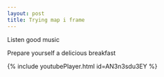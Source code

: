 ```yaml
---
layout: post
title: Trying map i frame
---
```


Listen good music 

Prepare yourself a delicious breakfast

{% include youtubePlayer.html id=AN3n3sdu3EY %}

